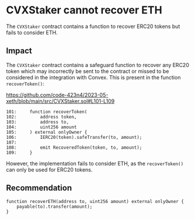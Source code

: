# CVXStaker cannot recover ETH

The `CVXStaker` contract contains a function to recover ERC20 tokens but fails to consider ETH.

## Impact

The `CVXStaker` contract contains a safeguard function to recover any ERC20 token which may incorrectly be sent to the contract or missed to be considered in the integration with Convex. This is present in the function `recoverToken()`:

https://github.com/code-423n4/2023-05-xeth/blob/main/src/CVXStaker.sol#L101-L109

```solidity
101:     function recoverToken(
102:         address token,
103:         address to,
104:         uint256 amount
105:     ) external onlyOwner {
106:         IERC20(token).safeTransfer(to, amount);
107: 
108:         emit RecoveredToken(token, to, amount);
109:     }
```

However, the implementation fails to consider ETH, as the `recoverToken()` can only be used for ERC20 tokens.

## Recommendation

```solidity
function recoverETH(address to, uint256 amount) external onlyOwner {
    payable(to).transfer(amount);
}
```
